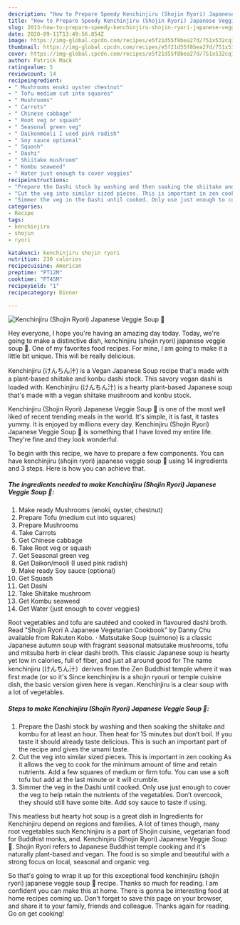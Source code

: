 ```yaml
---
description: "How to Prepare Speedy Kenchinjiru (Shojin Ryori) Japanese Veggie Soup 🌱"
title: "How to Prepare Speedy Kenchinjiru (Shojin Ryori) Japanese Veggie Soup 🌱"
slug: 2013-how-to-prepare-speedy-kenchinjiru-shojin-ryori-japanese-veggie-soup
date: 2020-09-11T13:49:56.854Z
image: https://img-global.cpcdn.com/recipes/e5f21d55f8bea27d/751x532cq70/kenchinjiru-shojin-ryori-japanese-veggie-soup-🌱-recipe-main-photo.jpg
thumbnail: https://img-global.cpcdn.com/recipes/e5f21d55f8bea27d/751x532cq70/kenchinjiru-shojin-ryori-japanese-veggie-soup-🌱-recipe-main-photo.jpg
cover: https://img-global.cpcdn.com/recipes/e5f21d55f8bea27d/751x532cq70/kenchinjiru-shojin-ryori-japanese-veggie-soup-🌱-recipe-main-photo.jpg
author: Patrick Mack
ratingvalue: 5
reviewcount: 14
recipeingredient:
- " Mushrooms enoki oyster chestnut"
- " Tofu medium cut into squares"
- " Mushrooms"
- " Carrots"
- " Chinese cabbage"
- " Root veg or squash"
- " Seasonal green veg"
- " Daikonmooli I used pink radish"
- " Soy sauce optional"
- " Squash"
- " Dashi"
- " Shiitake mushroom"
- " Kombu seaweed"
- " Water just enough to cover veggies"
recipeinstructions:
- "Prepare the Dashi stock by washing and then soaking the shiitake and kombu for at least an hour. Then heat for 15 minutes but don’t boil. If you taste it should already taste delicious. This is such an important part of the recipe and gives the umami taste."
- "Cut the veg into similar sized pieces. This is important in zen cooking As it allows the veg to cook for the minimum amount of time and retain nutrients. Add a few squares of medium or firm tofu. You can use a soft tofu but add at the last minute or it will crumble."
- "Simmer the veg in the Dashi until cooked. Only use just enough to cover the veg to help retain the nutrients of the vegetables. Don’t overcook, they should still have some bite. Add soy sauce to taste if using."
categories:
- Recipe
tags:
- kenchinjiru
- shojin
- ryori

katakunci: kenchinjiru shojin ryori 
nutrition: 230 calories
recipecuisine: American
preptime: "PT12M"
cooktime: "PT45M"
recipeyield: "1"
recipecategory: Dinner

---
```



![Kenchinjiru (Shojin Ryori) Japanese Veggie Soup 🌱](https://img-global.cpcdn.com/recipes/e5f21d55f8bea27d/751x532cq70/kenchinjiru-shojin-ryori-japanese-veggie-soup-🌱-recipe-main-photo.jpg)

Hey everyone, I hope you're having an amazing day today. Today, we're going to make a distinctive dish, kenchinjiru (shojin ryori) japanese veggie soup 🌱. One of my favorites food recipes. For mine, I am going to make it a little bit unique. This will be really delicious.

Kenchinjiru (けんちん汁) is a Vegan Japanese Soup recipe that&#39;s made with a plant-based shiitake and konbu dashi stock. This savory vegan dashi is loaded with. Kenchinjiru (けんちん汁) is a hearty plant-based Japanese soup that&#39;s made with a vegan shiitake mushroom and konbu stock.

Kenchinjiru (Shojin Ryori) Japanese Veggie Soup 🌱 is one of the most well liked of recent trending meals in the world. It's simple, it is fast, it tastes yummy. It is enjoyed by millions every day. Kenchinjiru (Shojin Ryori) Japanese Veggie Soup 🌱 is something that I have loved my entire life. They're fine and they look wonderful.


To begin with this recipe, we have to prepare a few components. You can have kenchinjiru (shojin ryori) japanese veggie soup 🌱 using 14 ingredients and 3 steps. Here is how you can achieve that.

<!--inarticleads1-->

##### The ingredients needed to make Kenchinjiru (Shojin Ryori) Japanese Veggie Soup 🌱:

1. Make ready  Mushrooms (enoki, oyster, chestnut)
1. Prepare  Tofu (medium cut into squares)
1. Prepare  Mushrooms
1. Take  Carrots
1. Get  Chinese cabbage
1. Take  Root veg or squash
1. Get  Seasonal green veg
1. Get  Daikon/mooli (I used pink radish)
1. Make ready  Soy sauce (optional)
1. Get  Squash
1. Get  Dashi
1. Take  Shiitake mushroom
1. Get  Kombu seaweed
1. Get  Water (just enough to cover veggies)


Root vegetables and tofu are sautéed and cooked in flavoured dashi broth. Read &#34;Shojin Ryori A Japanese Vegetarian Cookbook&#34; by Danny Chu available from Rakuten Kobo. · Matsutake Soup (suimono) is a classic Japanese autumn soup with fragrant seasonal matsutake mushrooms, tofu and mitsuba herb in clear dashi broth. This classic Japanese soup is hearty yet low in calories, full of fiber, and just all around good for The name kenchinjiru (けんちん汁）derives from the Zen Buddhist temple where it was first made (or so it&#39;s Since kenchinjiru is a shojin ryouri or temple cuisine dish, the basic version given here is vegan. Kenchinjiru is a clear soup with a lot of vegetables. 

<!--inarticleads2-->

##### Steps to make Kenchinjiru (Shojin Ryori) Japanese Veggie Soup 🌱:

1. Prepare the Dashi stock by washing and then soaking the shiitake and kombu for at least an hour. Then heat for 15 minutes but don’t boil. If you taste it should already taste delicious. This is such an important part of the recipe and gives the umami taste.
1. Cut the veg into similar sized pieces. This is important in zen cooking As it allows the veg to cook for the minimum amount of time and retain nutrients. Add a few squares of medium or firm tofu. You can use a soft tofu but add at the last minute or it will crumble.
1. Simmer the veg in the Dashi until cooked. Only use just enough to cover the veg to help retain the nutrients of the vegetables. Don’t overcook, they should still have some bite. Add soy sauce to taste if using.


This meatless but hearty hot soup is a great dish in Ingredients for Kenchinjiru depend on regions and families. A lot of times though, many root vegetables such Kenchinjiru is a part of Shojin cuisine, vegetarian food for Buddhist monks, and. Kenchinjiru (Shojin Ryori) Japanese Veggie Soup 🌱. Shojin Ryori refers to Japanese Buddhist temple cooking and it&#39;s naturally plant-based and vegan. The food is so simple and beautiful with a strong focus on local, seasonal and organic veg. 

So that's going to wrap it up for this exceptional food kenchinjiru (shojin ryori) japanese veggie soup 🌱 recipe. Thanks so much for reading. I am confident you can make this at home. There is gonna be interesting food at home recipes coming up. Don't forget to save this page on your browser, and share it to your family, friends and colleague. Thanks again for reading. Go on get cooking!
